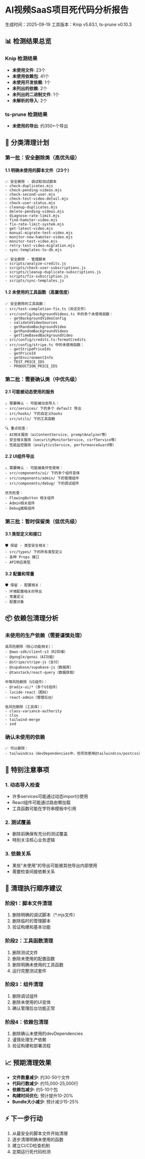 # AI视频SaaS项目死代码分析报告

生成时间：2025-09-19
工具版本：Knip v5.63.1, ts-prune v0.10.3

## 📊 检测结果总览

### Knip 检测结果
- **未使用文件**: 23个
- **未使用依赖包**: 41个
- **未使用开发依赖**: 1个
- **未列出的依赖**: 2个
- **未列出的二进制文件**: 1个
- **未解析的导入**: 2个

### ts-prune 检测结果
- **未使用的导出**: 约350+个导出

## 🎯 分类清理计划

### 第一批：安全删除类（高优先级）

#### 1.1 明确未使用的脚本文件（23个）
```
✅ 安全删除 - 调试和测试脚本
- check-duplicates.mjs
- check-pending-videos.mjs
- check-second-user.mjs
- check-test-video-detail.mjs
- check-user-status.mjs
- cleanup-duplicates.mjs
- delete-pending-videos.mjs
- diagnose-rate-limit.mjs
- find-hamster-video.mjs
- fix-rate-limit-system.mjs
- get-latest-video.mjs
- manual-migrate-test-video.mjs
- monitor-new-hamster-video.mjs
- monitor-test-video.mjs
- retry-test-video-migration.mjs
- sync-templates-to-db.mjs

✅ 安全删除 - 管理脚本
- scripts/analyze-credits.js
- scripts/check-user-subscriptions.js
- scripts/cleanup-duplicate-subscriptions.js
- scripts/fix-subscription.js
- scripts/sync-templates.js
```

#### 1.2 未使用的工具函数（高置信度）
```
✅ 安全删除的工具函数：
- src/test-completion-fix.ts（测试文件）
- src/config/backgroundVideos.ts 中的多个未使用函数：
  - getBackgroundVideoConfig
  - validateVideoSources
  - getRandomBackgroundVideo
  - getRandomBackgroundVideos
  - getTimeBasedBackgroundVideo
- src/config/credits.ts:formatCredits
- src/config/stripe.ts 中的未使用函数：
  - getStripePriceIds
  - getPriceId
  - getEnvironmentInfo
  - TEST_PRICE_IDS
  - PRODUCTION_PRICE_IDS
```

### 第二批：需要确认类（中优先级）

#### 2.1 可能被动态使用的服务
```
⚠️ 需要确认 - 可能被动态导入：
- src/services/ 下的多个 default 导出
- src/hooks/ 下的自定义hooks
- src/utils/ 下的工具函数

🔍 重点检查：
- AI相关服务（aiContentService, promptAnalyzer等）
- 安全相关服务（securityMonitorService, csrfService等）
- 性能监控服务（analyticsService, performanceGuard等）
```

#### 2.2 UI组件导出
```
⚠️ 需要确认 - 可能被条件性使用：
- src/components/ui/ 下的多个组件变体
- src/components/admin/ 下的管理组件
- src/components/debug/ 下的调试组件

优先检查：
- FlowingButton 相关组件
- Admin相关组件
- Debug面板组件
```

### 第三批：暂时保留类（低优先级）

#### 3.1 类型定义和接口
```
🛡️ 保留 - 类型安全相关：
- src/types/ 下的所有类型定义
- 各种 Props 接口
- API响应类型
```

#### 3.2 配置和常量
```
🛡️ 保留 - 配置相关：
- 环境配置相关的导出
- 常量定义
- 配置对象
```

## 📦 依赖包清理分析

### 未使用的生产依赖（需要谨慎处理）
```
高风险删除（核心功能相关）：
- @aws-sdk/client-s3（R2存储）
- @google/genai（AI功能）
- @stripe/stripe-js（支付）
- @supabase/supabase-js（数据库）
- @tanstack/react-query（数据获取）

中等风险删除（UI组件）：
- @radix-ui/*（多个UI组件）
- lucide-react（图标）
- react-admin（管理后台）

低风险删除（工具库）：
- class-variance-authority
- clsx
- tailwind-merge
- zod
```

### 确认未使用的依赖
```
✅ 可以删除：
- tailwindcss（devDependencies中，但项目使用@tailwindcss/postcss）
```

## 🚨 特别注意事项

### 1. 动态导入检查
- 许多services可能通过动态import()使用
- React组件可能通过路由懒加载
- 工具函数可能在字符串模板中引用

### 2. 测试覆盖
- 删除前确保有充分的测试覆盖
- 特别关注核心业务逻辑

### 3. 依赖关系
- 某些"未使用"的导出可能被其他导出内部使用
- 需要检查间接依赖关系

## 🎯 清理执行顺序建议

### 阶段1：脚本文件清理
1. 删除明确的调试脚本（*.mjs文件）
2. 删除临时的管理脚本
3. 验证构建和基本功能

### 阶段2：工具函数清理
1. 删除测试文件
2. 删除未使用的配置函数
3. 删除明确未使用的工具函数
4. 运行完整测试套件

### 阶段3：组件清理
1. 删除调试组件
2. 删除未使用的UI变体
3. 确认管理后台功能正常

### 阶段4：依赖包清理
1. 删除确认未使用的devDependencies
2. 谨慎处理生产依赖
3. 验证构建和部署流程

## 📈 预期清理效果

- **文件数量减少**: 约30-50个文件
- **代码行数减少**: 约15,000-25,000行
- **依赖包减少**: 约5-10个包
- **构建时间优化**: 预计提升10-20%
- **Bundle大小减少**: 预计减少15-25%

## ⚡ 下一步行动

1. 从最安全的脚本文件开始清理
2. 逐步清理明确未使用的函数
3. 建立CI/CD检查机制
4. 定期运行死代码检测